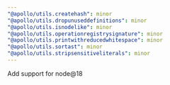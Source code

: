 ```yaml
---
"@apollo/utils.createhash": minor
"@apollo/utils.dropunuseddefinitions": minor
"@apollo/utils.isnodelike": minor
"@apollo/utils.operationregistrysignature": minor
"@apollo/utils.printwithreducedwhitespace": minor
"@apollo/utils.sortast": minor
"@apollo/utils.stripsensitiveliterals": minor
---
```


Add support for node@18

